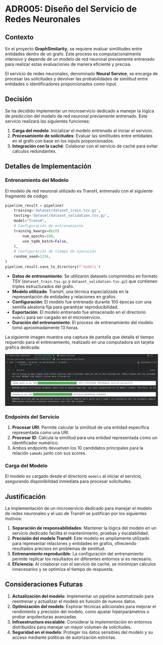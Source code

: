 
# ADR005: Diseño del Servicio de Redes Neuronales

## Contexto

En el proyecto **GraphSimilarity**, se requiere evaluar similitudes entre entidades dentro de un grafo. Este proceso es computacionalmente intensivo y depende de un modelo de red neuronal previamente entrenado para realizar estas evaluaciones de manera eficiente y precisa.

El servicio de redes neuronales, denominado **Neural Service**, se encarga de procesar las solicitudes y devolver las probabilidades de similitud entre entidades o identificadores proporcionados como input.

## Decisión

Se ha decidido implementar un microservicio dedicado a manejar la lógica de predicción del modelo de red neuronal previamente entrenado. Este servicio realizará las siguientes funciones:

1. **Carga del modelo**: Inicializar el modelo entrenado al iniciar el servicio.
2. **Procesamiento de solicitudes**: Evaluar las similitudes entre entidades en el grafo con base en los inputs proporcionados.
3. **Integración con la caché**: Colaborar con el servicio de caché para evitar cálculos redundantes.

## Detalles de Implementación

### Entrenamiento del Modelo

El modelo de red neuronal utilizado es TransH, entrenado con el siguiente fragmento de código:

```python
pipeline_result = pipeline(
    training='dataset/dataset_train.tsv.gz',
    testing='dataset/dataset_validation.tsv.gz',
    model="TransH",
    # Configuración de entrenamiento
    training_kwargs=dict(
        num_epochs=100,
        use_tqdm_batch=False,
    ),
    # Configuración de tiempo de ejecución
    random_seed=1234,
)
pipeline_result.save_to_directory(f'models')
```

- **Datos de entrenamiento**: Se utilizaron datasets comprimidos en formato TSV (`dataset_train.tsv.gz` y `dataset_validation.tsv.gz`) que contienen triples estructurados del grafo.
- **Modelo utilizado**: TransH, una técnica especializada en la representación de entidades y relaciones en grafos.
- **Configuración**: El modelo fue entrenado durante 100 épocas con una semilla aleatoria fija para garantizar reproducibilidad.
- **Exportación**: El modelo entrenado fue almacenado en el directorio `models` para ser cargado en el microservicio.
- **Duración del entrenamiento**: El proceso de entrenamiento del modelo tomó aproximadamente 13 horas.

La siguiente imagen muestra una captura de pantalla que detalla el tiempo requerido para el entrenamiento, realizado en una computadora sin tarjeta gráfica dedicada:

![Training Time Without GPU](training_time_no_gpu.jpeg)

### Endpoints del Servicio

1. **Procesar URI**: Permite calcular la similitud de una entidad específica representada como una URI.
2. **Procesar ID**: Calcula la similitud para una entidad representada como un identificador numérico.
3. Ambos endpoints devuelven los 10 candidatos principales para la relación `sameAs` junto con sus scores.

### Carga del Modelo

El modelo es cargado desde el directorio `models` al iniciar el servicio, asegurando disponibilidad inmediata para procesar solicitudes.

## Justificación

La implementación de un microservicio dedicado para manejar el modelo de redes neuronales y el uso de TransH se justifican por los siguientes motivos:

1. **Separación de responsabilidades**: Mantener la lógica del modelo en un servicio dedicado facilita el mantenimiento, pruebas y escalabilidad.
2. **Precisión del modelo TransH**: Este modelo es ampliamente utilizado para representar relaciones y entidades en grafos, ofreciendo resultados precisos en problemas de similitud.
3. **Entrenamiento reproducible**: La configuración del entrenamiento permite replicar los resultados en diferentes entornos si es necesario.
4. **Eficiencia**: Al colaborar con el servicio de caché, se minimizan cálculos innecesarios y se optimiza el tiempo de respuesta.

## Consideraciones Futuras

1. **Actualización del modelo**: Implementar un pipeline automatizado para reentrenar y actualizar el modelo en función de nuevos datos.
2. **Optimización del modelo**: Explorar técnicas adicionales para mejorar el rendimiento y precisión del modelo, como ajustar hiperparámetros o probar arquitecturas avanzadas.
3. **Infraestructura escalable**: Considerar la implementación en entornos distribuidos para manejar un mayor volumen de solicitudes.
4. **Seguridad en el modelo**: Proteger los datos sensibles del modelo y su acceso mediante políticas de autorización estrictas.
